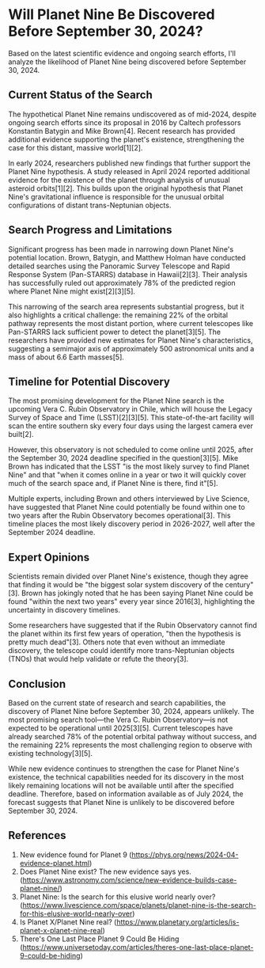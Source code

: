 # Will Planet Nine Be Discovered Before September 30, 2024?

Based on the latest scientific evidence and ongoing search efforts, I'll analyze the likelihood of Planet Nine being discovered before September 30, 2024.

## Current Status of the Search

The hypothetical Planet Nine remains undiscovered as of mid-2024, despite ongoing search efforts since its proposal in 2016 by Caltech professors Konstantin Batygin and Mike Brown[4]. Recent research has provided additional evidence supporting the planet's existence, strengthening the case for this distant, massive world[1][2].

In early 2024, researchers published new findings that further support the Planet Nine hypothesis. A study released in April 2024 reported additional evidence for the existence of the planet through analysis of unusual asteroid orbits[1][2]. This builds upon the original hypothesis that Planet Nine's gravitational influence is responsible for the unusual orbital configurations of distant trans-Neptunian objects.

## Search Progress and Limitations

Significant progress has been made in narrowing down Planet Nine's potential location. Brown, Batygin, and Matthew Holman have conducted detailed searches using the Panoramic Survey Telescope and Rapid Response System (Pan-STARRS) database in Hawaii[2][3]. Their analysis has successfully ruled out approximately 78% of the predicted region where Planet Nine might exist[2][3][5].

This narrowing of the search area represents substantial progress, but it also highlights a critical challenge: the remaining 22% of the orbital pathway represents the most distant portion, where current telescopes like Pan-STARRS lack sufficient power to detect the planet[3][5]. The researchers have provided new estimates for Planet Nine's characteristics, suggesting a semimajor axis of approximately 500 astronomical units and a mass of about 6.6 Earth masses[5].

## Timeline for Potential Discovery

The most promising development for the Planet Nine search is the upcoming Vera C. Rubin Observatory in Chile, which will house the Legacy Survey of Space and Time (LSST)[2][3][5]. This state-of-the-art facility will scan the entire southern sky every four days using the largest camera ever built[2].

However, this observatory is not scheduled to come online until 2025, after the September 30, 2024 deadline specified in the question[3][5]. Mike Brown has indicated that the LSST "is the most likely survey to find Planet Nine" and that "when it comes online in a year or two it will quickly cover much of the search space and, if Planet Nine is there, find it"[5].

Multiple experts, including Brown and others interviewed by Live Science, have suggested that Planet Nine could potentially be found within one to two years after the Rubin Observatory becomes operational[3]. This timeline places the most likely discovery period in 2026-2027, well after the September 2024 deadline.

## Expert Opinions

Scientists remain divided over Planet Nine's existence, though they agree that finding it would be "the biggest solar system discovery of the century"[3]. Brown has jokingly noted that he has been saying Planet Nine could be found "within the next two years" every year since 2016[3], highlighting the uncertainty in discovery timelines.

Some researchers have suggested that if the Rubin Observatory cannot find the planet within its first few years of operation, "then the hypothesis is pretty much dead"[3]. Others note that even without an immediate discovery, the telescope could identify more trans-Neptunian objects (TNOs) that would help validate or refute the theory[3].

## Conclusion

Based on the current state of research and search capabilities, the discovery of Planet Nine before September 30, 2024, appears unlikely. The most promising search tool—the Vera C. Rubin Observatory—is not expected to be operational until 2025[3][5]. Current telescopes have already searched 78% of the potential orbital pathway without success, and the remaining 22% represents the most challenging region to observe with existing technology[3][5].

While new evidence continues to strengthen the case for Planet Nine's existence, the technical capabilities needed for its discovery in the most likely remaining locations will not be available until after the specified deadline. Therefore, based on information available as of July 2024, the forecast suggests that Planet Nine is unlikely to be discovered before September 30, 2024.

## References

1. New evidence found for Planet 9 (https://phys.org/news/2024-04-evidence-planet.html)
2. Does Planet Nine exist? The new evidence says yes. (https://www.astronomy.com/science/new-evidence-builds-case-planet-nine/)
3. Planet Nine: Is the search for this elusive world nearly over? (https://www.livescience.com/space/planets/planet-nine-is-the-search-for-this-elusive-world-nearly-over)
4. Is Planet X/Planet Nine real? (https://www.planetary.org/articles/is-planet-x-planet-nine-real)
5. There's One Last Place Planet 9 Could Be Hiding (https://www.universetoday.com/articles/theres-one-last-place-planet-9-could-be-hiding)